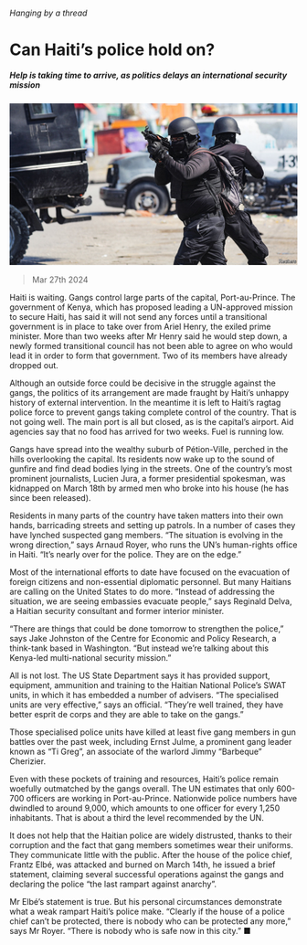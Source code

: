 ###### Hanging by a thread

# Can Haiti’s police hold on? 

##### Help is taking time to arrive, as politics delays an international security mission 

![image](images/20240330_AMP001.jpg) 

> Mar 27th 2024 

Haiti is waiting. Gangs control large parts of the capital, Port-au-Prince. The government of Kenya, which has proposed leading a UN-approved mission to secure Haiti, has said it will not send any forces until a transitional government is in place to take over from Ariel Henry, the exiled prime minister. More than two weeks after Mr Henry said he would step down, a newly formed transitional council has not been able to agree on who would lead it in order to form that government. Two of its members have already dropped out. 

Although an outside force could be decisive in the struggle against the gangs, the politics of its arrangement are made fraught by Haiti’s unhappy history of external intervention. In the meantime it is left to Haiti’s ragtag police force to prevent gangs taking complete control of the country. That is not going well. The main port is all but closed, as is the capital’s airport. Aid agencies say that no food has arrived for two weeks. Fuel is running low. 

Gangs have spread into the wealthy suburb of Pétion-Ville, perched in the hills overlooking the capital. Its residents now wake up to the sound of gunfire and find dead bodies lying in the streets. One of the country’s most prominent journalists, Lucien Jura, a former presidential spokesman, was kidnapped on March 18th by armed men who broke into his house (he has since been released). 

Residents in many parts of the country have taken matters into their own hands, barricading streets and setting up patrols. In a number of cases they have lynched suspected gang members. “The situation is evolving in the wrong direction,” says Arnaud Royer, who runs the UN’s human-rights office in Haiti. “It’s nearly over for the police. They are on the edge.”

Most of the international efforts to date have focused on the evacuation of foreign citizens and non-essential diplomatic personnel. But many Haitians are calling on the United States to do more. “Instead of addressing the situation, we are seeing embassies evacuate people,” says Reginald Delva, a Haitian security consultant and former interior minister.

“There are things that could be done tomorrow to strengthen the police,” says Jake Johnston of the Centre for Economic and Policy Research, a think-tank based in Washington. “But instead we’re talking about this Kenya-led multi-national security mission.” 

All is not lost. The US State Department says it has provided support, equipment, ammunition and training to the Haitian National Police’s SWAT units, in which it has embedded a number of advisers. “The specialised units are very effective,” says an official. “They’re well trained, they have better esprit de corps and they are able to take on the gangs.” 

Those specialised police units have killed at least five gang members in gun battles over the past week, including Ernst Julme, a prominent gang leader known as “Ti Greg”, an associate of the warlord Jimmy “Barbeque” Cherizier.

Even with these pockets of training and resources, Haiti’s police remain woefully outmatched by the gangs overall. The UN estimates that only 600-700 officers are working in Port-au-Prince. Nationwide police numbers have dwindled to around 9,000, which amounts to one officer for every 1,250 inhabitants. That is about a third the level recommended by the UN.

It does not help that the Haitian police are widely distrusted, thanks to their corruption and the fact that gang members sometimes wear their uniforms. They communicate little with the public. After the house of the police chief, Frantz Elbé, was attacked and burned on March 14th, he issued a brief statement, claiming several successful operations against the gangs and declaring the police “the last rampart against anarchy”.

Mr Elbé’s statement is true. But his personal circumstances demonstrate what a weak rampart Haiti’s police make. “Clearly if the house of a police chief can’t be protected, there is nobody who can be protected any more,” says Mr Royer. “There is nobody who is safe now in this city.” ■


